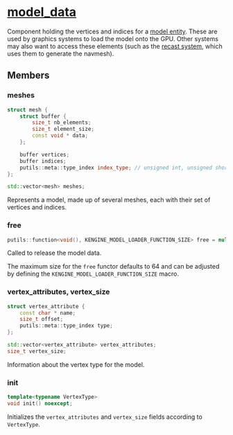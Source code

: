 # [model_data](model_data.hpp)

Component holding the vertices and indices for a [model entity](model.md). These are used by graphics systems to load the model onto the GPU. Other systems may also want to access these elements (such as the [recast system](../../pathfinding/recast/systems/system.md), which uses them to generate the navmesh).

## Members

### meshes

```cpp
struct mesh {
	struct buffer {
		size_t nb_elements;
		size_t element_size;
		const void * data;
	};

	buffer vertices;
	buffer indices;
	putils::meta::type_index index_type; // unsigned int, unsigned short...
};

std::vector<mesh> meshes;
```

Represents a model, made up of several meshes, each with their set of vertices and indices.

### free

```cpp
putils::function<void(), KENGINE_MODEL_LOADER_FUNCTION_SIZE> free = nullptr;
```

Called to release the model data.

The maximum size for the `free` functor defaults to 64 and can be adjusted by defining the `KENGINE_MODEL_LOADER_FUNCTION_SIZE` macro.

### vertex_attributes, vertex_size

```cpp
struct vertex_attribute {
	const char * name;
	size_t offset;
	putils::meta::type_index type;
};

std::vector<vertex_attribute> vertex_attributes;
size_t vertex_size;
```

Information about the vertex type for the model.

### init

```cpp
template<typename VertexType>
void init() noexcept;
```

Initializes the `vertex_attributes` and `vertex_size` fields according to `VertexType`.